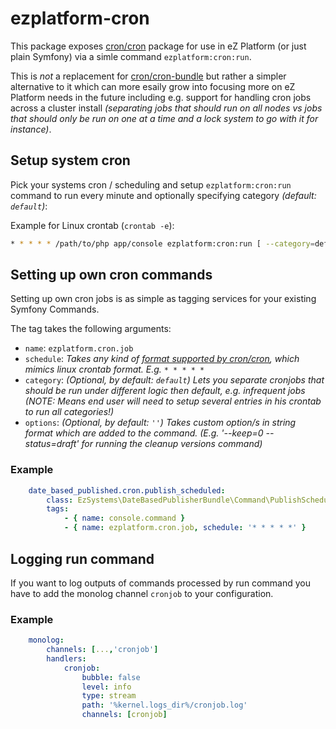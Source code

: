 # ezplatform-cron


This package exposes [cron/cron](https://github.com/Cron/Cron) package for use in eZ Platform (or just plain Symfony) via a simle command
`ezplatform:cron:run`.

This is *not* a replacement for [cron/cron-bundle](https://github.com/Cron/Symfony-Bundle) but rather a simpler alternative to it which can more esaily grow into focusing more on eZ Platform needs in the future including e.g. support for handling cron jobs across a cluster install _(separating jobs that should run on all nodes vs jobs that should only be run on one at a time and a lock system to go with it for instance)_.



## Setup system cron

Pick your systems cron / scheduling and setup `ezplatform:cron:run` command to run every minute and optionally specifying category _(default: `default`)_:

Example for Linux crontab (`crontab -e`):
```bash
* * * * * /path/to/php app/console ezplatform:cron:run [ --category=default] >/dev/null 2>&1
```
    


## Setting up own cron commands


Setting up own cron jobs is as simple as tagging services for your existing Symfony Commands.

The tag takes the following arguments:
- `name`: `ezplatform.cron.job`
- `schedule`: _Takes any kind of [format supported by cron/cron](https://github.com/Cron/Cron#crontab-syntax), which mimics linux crontab format. E.g. `* * * * *`_
- `category`: _(Optional, by default: `default`) Lets you separate cronjobs that should be run under different logic then default, e.g. infrequent jobs (NOTE: Means end user will need to setup several entries in his crontab to run all categories!)_
- `options`: _(Optional, by default: `''`) Takes custom option/s in string format which are added to the command. (E.g. '--keep=0 --status=draft' for running the cleanup versions command)_


### Example

```yml
    date_based_published.cron.publish_scheduled:
        class: EzSystems\DateBasedPublisherBundle\Command\PublishScheduledCommand
        tags:
            - { name: console.command }
            - { name: ezplatform.cron.job, schedule: '* * * * *' }
```

## Logging run command
If you want to log outputs of commands processed by run command you have to add the monolog channel `cronjob` to your configuration.

### Example
```yml
    monolog:
        channels: [...,'cronjob']
        handlers:
            cronjob:
                bubble: false
                level: info
                type: stream
                path: '%kernel.logs_dir%/cronjob.log'
                channels: [cronjob]
```
